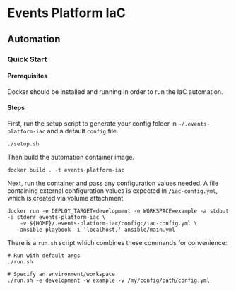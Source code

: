 # Events Platform IaC

## Automation

### Quick Start

#### Prerequisites

Docker should be installed and running in order to run the IaC automation.

#### Steps

First, run the setup script to generate your config folder in `~/.events-platform-iac` and a default `config` file.

```
./setup.sh
```

Then build the automation container image.

```
docker build . -t events-platform-iac
```

Next, run the container and pass any configuration values needed. A file containing external configuration values
is expected in `/iac-config.yml`, which is created via volume attachment.

```
docker run -e DEPLOY_TARGET=development -e WORKSPACE=example -a stdout -a stderr events-platform-iac \
    -v ${HOME}/.events-platform-iac/config:/iac-config.yml \
    ansible-playbook -i 'localhost,' ansible/main.yml 
```

There is a `run.sh` script which combines these commands for convenience:

```
# Run with default args 
./run.sh

# Specify an environment/workspace
./run.sh -e development -w example -v /my/config/path/config.yml
```
